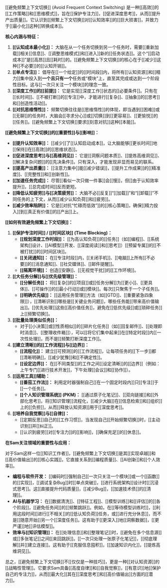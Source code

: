 [[避免频繁上下文切换]] (Avoid Frequent Context Switching) 是一种[[高效]]的[[工作策略]]和[[思维模式]]，旨在[[保护专注力]]，[[促进深度思考]]，从而[[提升产出质量]]。它认识到[[频繁上下文切换]]对[[认知效率]]的[[巨大损害]]，并致力于[[最小化]]这种[[转换成本]]。

**核心内涵与特征：**

1.  **[[认知成本最小化]]：** 大脑在从一个任务切换到另一个任务时，需要[[重新加载]]相关[[信息]]、[[调整思维模式]]和[[进入]]新的[[任务状态]]。这个“[[启动成本]]”是[[高昂]]且[[耗时]]的。[[避免频繁上下文切换]]的核心在于[[减少]]这种[[不必要]]的[[认知开销]]。
2.  **[[单点专注]]：** 倡导在[[一个给定]]的[[时间段]]内，将所有[[认知资源]]和[[精力]]集中投入到**一个且只有一个**任务或“模块”上，直至其完成或达到一个阶段性目标。这与[[一次只关注一个模块]]的理念一致。
3.  **[[深度工作]]的[[前提]]：** 它是实现[[深度工作]]状态的[[必要条件]]。只有在[[长时间]]、[[不被打断]]的[[专注]]中，才能进行[[复杂]]、[[抽象]]的[[思考]]和[[创造性活动]]。
4.  **[[对抗思维惰性]]：** 频繁切换往往是[[思维惰性]]的体现，即当遇到[[困难]]或[[无聊]]的任务时，大脑会[[寻求分心]]或[[切换]]到[[更容易]]、[[更愉悦]]的[[任务]]。[[避免频繁上下文切换]]要求[[刻意对抗]]这种[[本能]]。

**[[避免频繁上下文切换]]的[[重要性]]与[[影响]]：**

*   **[[提升认知效率]]：** [[减少]]了[[认知启动成本]]，让大脑能够[[更长时间]]地[[保持]]在[[高效]]的[[思维状态]]。
*   **[[促进深度思考]]与[[高维洞见]]：** 它是[[洞察问题本质]]、[[提炼高维洞见]]、[[解决复杂问题]]的[[先决条件]]。只有深入，才能发现非显而易见的联系。
*   **[[提高产出质量]]：** [[注意力集中]]能[[减少错误]]，[[提升工作成果]]的[[精准度]]、[[完整性]]和[[创新性]]。
*   **[[加速任务完成]]：** 尽管[[看似一次只做一件事]]会[[慢]]，但[[由于认知效率提升]]，[[总完成时间]]反而更短。
*   **[[降低认知疲劳]]与[[决策疲劳]]：** 大脑不必[[反复]]“[[加载]]”和“[[卸载]]”不同任务的上下文，从而[[减少认知负荷]]和[[疲劳]]。
*   **[[减少效率陷阱]]：** 它是[[对抗“忙碌而低效”]]的[[核心策略]]，确保[[精力投入]]到[[真正有价值]]的[[产出]]上。

**[[如何有效避免频繁上下文切换]]：**

1.  **[[保护专注时间]] / [[时间区块]] (Time Blocking)：**
    *   **[[规划深度工作时段]]：** [[为高认知负荷]]的[[任务]]（如[[编程]]、[[系统架构]]设计、[[AI模型]]开发、[[深度阅读]]和[[思考]]）[[预留专属]]的[[不被打扰]]的[[时间区块]]。
    *   **[[关闭通知]]：** 在[[专注时段]]内，[[关闭手机]]、[[电脑]]上所有[[不必要]]的[[消息通知]]、[[社交媒体]]、[[邮件提醒]]。
    *   **[[隔离环境]]：** 创造[[安静]]、[[无视觉干扰]]的[[工作环境]]。
2.  **[[大任务分解]]与[[优先级管理]]：**
    *   **[[分解任务]]：** 将[[复杂]]的[[项目]]或[[任务分解]]为[[更小]]、[[更具体]]、[[可操作]]的[[最小行动]]或[[模块]]。每次[[只聚焦于一个子任务]]。
    *   **[[明确优先级]]：** [[运用任务管理]]方法（如[[GTD]]、[[重要紧急四象限]]），[[清晰识别]]哪些是[[关键业务问题]]，哪些任务能[[带来高价值输出]]。[[优先处理]]这些[[高价值任务]]，避免在[[低优先级]]或[[琐碎任务]]上[[频繁切换]]。
3.  **[[批量处理类似任务]]：**
    *   对于[[小决策]]或[[性质相似]]的[[碎片化任务]]（如[[回复邮件]]、[[处理即时消息]]、[[整理收件箱]]），可以[[将它们集中起来]]在[[特定时段]]内[[一次性处理]]，而不是[[频繁打断深度工作]]。
4.  **[[建立清晰]]的[[工作流程]]与[[边界]]：**
    *   **[[流程化]]：** 建立[[可预测]]的[[工作流程]]，让每项任务的[[下一步]]都[[清晰明确]]，[[减少犹豫]]和[[不确定性]]。
    *   **[[设定边界]]：** 在[[不同类型]]的工作之间[[设定清晰]]的[[边界]]（例如：上午专门[[进行技术开发]]，下午处理[[会议]]和[[协作]]）。
5.  **[[运用工具]]辅助：**
    *   **[[番茄工作法]]：** 利用定时器强制自己[[在一个固定时段内]]只[[专注]]于[[一个任务]]。
    *   **[[个人知识管理系统]] (PKM)：** [[通过原子化笔记]]、[[双向链接]]和[[外部化思考]]，将[[知识管理]]流程化，[[减少大脑]]在[[信息检索]]和[[组织]]上的[[负担]]，从而[[释放认知资源]]用于[[深度思考]]。
6.  **[[培养自我觉察]]与[[自律]]：**
    *   [[定期反思]]自己的[[工作习惯]]，当发现自己[[开始频繁切换]]时，[[主动识别]]并[[纠正]]。
    *   [[认识到疲劳]]对[[专注力]]的[[影响]]，[[确保充足]]的[[休息]]。

**在Sam关注领域的重要性与应用：**

对于Sam这样一位[[知识工作者]]，[[避免频繁上下文切换]]是其[[实现卓越]]和[[高价值输出]]的[[核心实践]]，它直接关系到[[编程质量]]、[[AI创新]]和[[个人效率]]。

*   **编程与软件开发：** [[编码时]]强制自己[[一次只关注一个模块]]或一个[[函数]]的[[实现]]，[[调试复杂Bug]]时[[单点突破]]，[[进行系统架构]]设计时[[沉浸式思考]]。这[[直接提升代码质量]]，[[减少Bug]]，[[加速技术债]]的[[清理]]。
*   **AI与机器学习：** 在[[数据清洗]]、[[特征工程]]、[[模型训练]]和[[评估]]的[[各个阶段]]，[[避免任务间]]的[[频繁跳跃]]。例如，在[[等待模型训练时]]，[[利用这段时间]]进行[[不相关]]的[[低认知负荷]]任务，或[[进行充分休息]]，而不是[[随意开始]]另一个[[深度任务]]。这有助于[[更深入]]地[[洞察数据]]，[[更严谨]]地[[评估模型]]。
*   **效率与[[知识管理]]：** 在[[处理信息]]和[[整理笔记]]时，[[避免在多个信息源]]或[[多张笔记]]之间[[来回跳跃]]。[[一次只处理一张原子化笔记]]，[[彻底理解]]并[[建立连接]]。这有助于[[克服信息囤积]]，[[加速知识内化]]，[[提炼高维洞见]]。

总之，[[避免频繁上下文切换]]不[[仅仅是一种技巧]]，更是一种[[对认知资源]]的[[战略性管理]]。它要求Sam具备[[高度自律]]和[[自我觉察]]，[[有意识]]地[[保护自己的专注力]]，从而[[最大化]]其在[[深度思考]]和[[高价值输出]]方面的[[潜力]]。